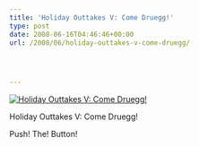 ```yaml
---
title: 'Holiday Outtakes V: Come Druegg!'
type: post
date: 2008-06-16T04:46:46+00:00
url: /2008/06/holiday-outtakes-v-come-druegg/




---
```

<div class="flickr">
  <a href="http://www.flickr.com/photos/schreibblogade/2584167635/" title="Holiday Outtakes V: Come Druegg!"><img src="//farm4.static.flickr.com/3189/2584167635_87c211b345.jpg" alt="Holiday Outtakes V: Come Druegg!" /></a></p>

  <p>
    Holiday Outtakes V: Come Druegg!
  </p>
</div>

Push! The! Button!
